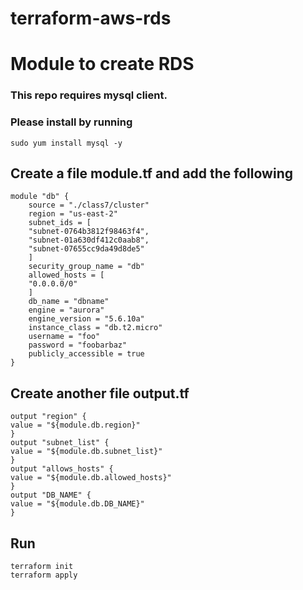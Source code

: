 # terraform-aws-rds

# Module to create RDS

### This repo requires mysql client.
### Please install by running 
```
sudo yum install mysql -y
```

## Create a file module.tf and add the following



```
module "db" {
    source = "./class7/cluster"
    region = "us-east-2"
    subnet_ids = [
    "subnet-0764b3812f98463f4", 
    "subnet-01a630df412c0aab8", 
    "subnet-07655cc9da49d8de5"
    ]
    security_group_name = "db"
    allowed_hosts = [
    "0.0.0.0/0"
    ]
    db_name = "dbname"
    engine = "aurora"
    engine_version = "5.6.10a"
    instance_class = "db.t2.micro"
    username = "foo"
    password = "foobarbaz"
    publicly_accessible = true
}

```

## Create another file output.tf
```
output "region" {
value = "${module.db.region}"
}
output "subnet_list" {
value = "${module.db.subnet_list}"
}
output "allows_hosts" {
value = "${module.db.allowed_hosts}"
}
output "DB_NAME" {
value = "${module.db.DB_NAME}"
}
```

## Run 
```
terraform init 
terraform apply
```

